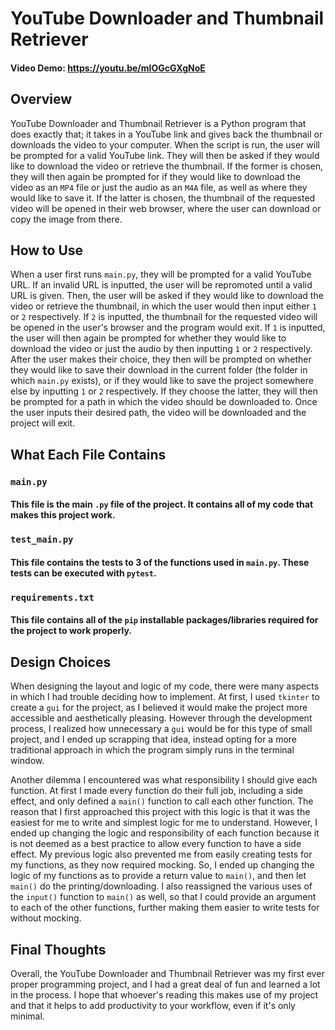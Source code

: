 # YouTube Downloader and Thumbnail Retriever

#### Video Demo: <https://youtu.be/mIOGcGXgNoE>


## Overview

YouTube Downloader and Thumbnail Retriever is a Python program that does exactly that; it takes in a YouTube link and gives back the thumbnail or downloads the video to your computer. When the script is run, the user will be prompted for a valid YouTube link. They will then be asked if they would like to download the video or retrieve the thumbnail. If the former is chosen, they will then again be prompted for if they would like to download the video as an `MP4` file or just the audio as an `M4A` file, as well as where they would like to save it. If the latter is chosen, the thumbnail of the requested video will be opened in their web browser, where the user can download or copy the image from there.

## How to Use

When a user first runs `main.py`, they will be prompted for a valid YouTube URL. If an invalid URL is inputted, the user will be repromoted until a valid URL is given. Then, the user will be asked if they would like to download the video or retrieve the thumbnail, in which the user would then input either `1` or `2` respectively. If `2` is inputted, the thumbnail for the requested video will be opened in the user's browser and the program would exit. If `1` is inputted, the user will then again be prompted for whether they would like to download the video or just the audio by then inputting `1` or `2` respectively. After the user makes their choice, they then will be prompted on whether they would like to save their download in the current folder (the folder in which `main.py` exists), or if they would like to save the project somewhere else by inputting `1` or `2` respectively. If they choose the latter, they will then be prompted for a path in which the video should be downloaded to. Once the user inputs their desired path, the video will be downloaded and the project will exit.

## What Each File Contains

### `main.py`

#### This file is the main `.py` file of the project. It contains all of my code that makes this project work.

### `test_main.py`

#### This file contains the tests to 3 of the functions used in `main.py`. These tests can be executed with `pytest`.

### `requirements.txt`

#### This file contains all of the `pip` installable packages/libraries required for the project to work properly.

## Design Choices

When designing the layout and logic of my code, there were many aspects in which I had trouble deciding how to implement. At first, I used `tkinter` to create a `gui` for the project, as I believed it would make the project more accessible and aesthetically pleasing. However through the development process, I realized how unnecessary a `gui` would be for this type of small project, and I ended up scrapping that idea, instead opting for a more traditional approach in which the program simply runs in the terminal window.

Another dilemma I encountered was what responsibility I should give each function. At first I made every function do their full job, including a side effect, and only defined a `main()` function to call each other function. The reason that I first approached this project with this logic is that it was the easiest for me to write and simplest logic for me to understand. However, I ended up changing the logic and responsibility of each function because it is not deemed as a best practice to allow every function to have a side effect. My previous logic also prevented me from easily creating tests for my functions, as they now required mocking. So, I ended up changing the logic of my functions as to provide a return value to `main()`, and then let `main()` do the printing/downloading. I also reassigned the various uses of the `input()` function to `main()` as well, so that I could provide an argument to each of the other functions, further making them easier to write tests for without mocking.

## Final Thoughts

Overall, the YouTube Downloader and Thumbnail Retriever was my first ever proper programming project, and I had a great deal of fun and learned a lot in the process. I hope that whoever's reading this makes use of my project and that it helps to add productivity to your workflow, even if it's only minimal.
